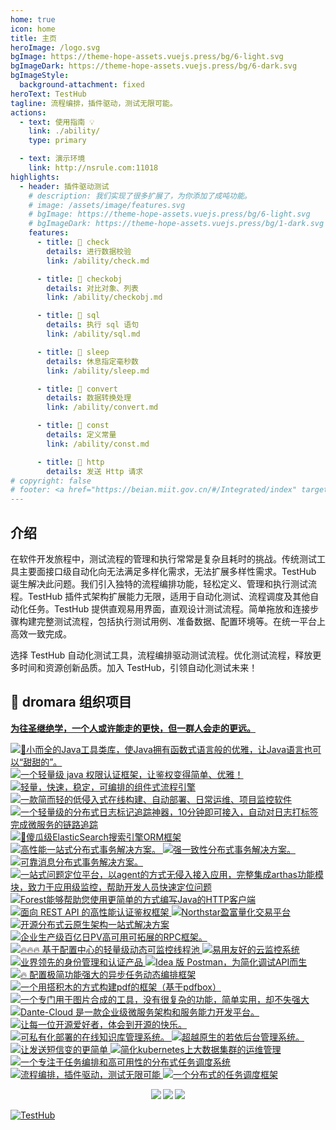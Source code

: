 ```yaml
---
home: true
icon: home
title: 主页
heroImage: /logo.svg
bgImage: https://theme-hope-assets.vuejs.press/bg/6-light.svg
bgImageDark: https://theme-hope-assets.vuejs.press/bg/6-dark.svg
bgImageStyle:
  background-attachment: fixed
heroText: TestHub
tagline: 流程编排，插件驱动，测试无限可能。
actions:
  - text: 使用指南 💡
    link: ./ability/
    type: primary

  - text: 演示环境
    link: http://nsrule.com:11018
highlights:
  - header: 插件驱动测试
    # description: 我们实现了很多扩展了，为你添加了成吨功能。
    # image: /assets/image/features.svg
    # bgImage: https://theme-hope-assets.vuejs.press/bg/6-light.svg
    # bgImageDark: https://theme-hope-assets.vuejs.press/bg/1-dark.svg
    features:
      - title: 🍎 check
        details: 进行数据校验
        link: /ability/check.md

      - title: 🍊 checkobj
        details: 对比对象、列表
        link: /ability/checkobj.md

      - title: 🍇 sql
        details: 执行 sql 语句
        link: /ability/sql.md

      - title: 🍉 sleep
        details: 休息指定毫秒数
        link: /ability/sleep.md

      - title: 🥭 convert
        details: 数据转换处理
        link: /ability/convert.md

      - title: 🍌 const
        details: 定义常量
        link: /ability/const.md

      - title: 🍒 http
        details: 发送 Http 请求
# copyright: false
# footer: <a href="https://beian.miit.gov.cn/#/Integrated/index" target="_blank">冀ICP备2023015071号</a> | Apache License 2.0 协议, 版权所有 © 2023 失败女神
---
```


## 介绍

在软件开发旅程中，测试流程的管理和执行常常是复杂且耗时的挑战。传统测试工具主要面接口级自动化向无法满足多样化需求，无法扩展多样性需求。TestHub 诞生解决此问题。我们引入独特的流程编排功能，轻松定义、管理和执行测试流程。TestHub 插件式架构扩展能力无限，适用于自动化测试、流程调度及其他自动化任务。TestHub 提供直观易用界面，直观设计测试流程。简单拖放和连接步骤构建完整测试流程，包括执行测试用例、准备数据、配置环境等。在统一平台上高效一致完成。

选择 TestHub 自动化测试工具，流程编排驱动测试流程。优化测试流程，释放更多时间和资源创新品质。加入 TestHub，引领自动化测试未来！

## 🤝 dromara 组织项目

<p id="dromtitle">
<b><a href="https://dromara.org/zh/projects/" target="_blank">为往圣继绝学，一个人或许能走的更快，但一群人会走的更远。</a></b>
</p>

<p >
<a class="friends-item" href="https://hutool.cn/" target="_blank" title="🍬小而全的Java工具类库，使Java拥有函数式语言般的优雅，让Java语言也可以“甜甜的">
	<img class="no-zoom friends-item-img hover-alt" :src="$withBase('/images/friends/link/hutool2.png')" alt="🍬小而全的Java工具类库，使Java拥有函数式语言般的优雅，让Java语言也可以“甜甜的”。">
</a>
<a class="friends-item" href="https://sa-token.cc/" target="_blank" title="一个轻量级 java 权限认证框架，让鉴权变得简单、优雅！">
	<img class="no-zoom friends-item-img hover-alt" :src="$withBase('/images/friends/link/sa-token.png')" alt="一个轻量级 java 权限认证框架，让鉴权变得简单、优雅！">
</a>
<a class="friends-item" href="https://liteflow.yomahub.com/" target="_blank" title="轻量，快速，稳定，可编排的组件式流程引擎">
	<img class="no-zoom friends-item-img hover-alt" :src="$withBase('/images/friends/link/liteflow2.png')" alt="轻量，快速，稳定，可编排的组件式流程引擎">
</a>
<a class="friends-item" href="https://jpom.top/" target="_blank" title="一款简而轻的低侵入式在线构建、自动部署、日常运维、项目监控软件">
	<img class="no-zoom friends-item-img hover-alt" :src="$withBase('/images/friends/link/jpom.png')" alt="一款简而轻的低侵入式在线构建、自动部署、日常运维、项目监控软件">
</a>
<a class="friends-item" href="https://gitee.com/dromara/TLog" target="_blank" title="一个轻量级的分布式日志标记追踪神器，10分钟即可接入，自动对日志打标签完成微服务的链路追踪">
	<img class="no-zoom friends-item-img hover-alt" :src="$withBase('/images/friends/link/tlog2.png')" alt="一个轻量级的分布式日志标记追踪神器，10分钟即可接入，自动对日志打标签完成微服务的链路追踪">
</a>
<a class="friends-item" href="https://easy-es.cn/" target="_blank" title="🚀傻瓜级ElasticSearch搜索引擎ORM框架">
	<img class="no-zoom friends-item-img hover-alt" :src="$withBase('/images/friends/link/easy-es2.png')" alt="🚀傻瓜级ElasticSearch搜索引擎ORM框架">
</a>
<a class="friends-item" href="https://gitee.com/dromara/hmily" target="_blank" title="高性能一站式分布式事务解决方案">
	<img class="no-zoom friends-item-img hover-alt" :src="$withBase('/images/friends/link/hmily.png')" alt="高性能一站式分布式事务解决方案。">
</a>
<a class="friends-item" href="https://gitee.com/dromara/Raincat" target="_blank" title="强一致性分布式事务解决方案">
	<img class="no-zoom friends-item-img hover-alt" :src="$withBase('/images/friends/link/raincat.png')" alt="强一致性分布式事务解决方案。">
</a>
<a class="friends-item" href="https://gitee.com/dromara/myth" target="_blank" title="可靠消息分布式事务解决方案">
	<img class="no-zoom friends-item-img hover-alt" :src="$withBase('/images/friends/link/myth.png')" alt="可靠消息分布式事务解决方案。">
</a>
<a class="friends-item" href="https://cubic.jiagoujishu.com/" target="_blank" title="一站式问题定位平台，以agent的方式无侵入接入应用，完整集成arthas功能模块，致力于应用级监控，帮助开发人员快速定位问题">
	<img class="no-zoom friends-item-img hover-alt" :src="$withBase('/images/friends/link/cubic.png')" alt="一站式问题定位平台，以agent的方式无侵入接入应用，完整集成arthas功能模块，致力于应用级监控，帮助开发人员快速定位问题">
</a>
<a class="friends-item" href="http://forest.dtflyx.com/" target="_blank" title="Forest能够帮助您使用更简单的方式编写Java的HTTP客户端">
	<img class="no-zoom friends-item-img hover-alt" :src="$withBase('/images/friends/link/forest-logo.png')" alt="Forest能够帮助您使用更简单的方式编写Java的HTTP客户端" nf>
</a>
<a class="friends-item" href="https://su.usthe.com/" target="_blank" title="面向 REST API 的高性能认证鉴权框架">
	<img class="no-zoom friends-item-img hover-alt" :src="$withBase('/images/friends/link/sureness.png')" alt="面向 REST API 的高性能认证鉴权框架">
</a>
<a class="friends-item" href="https://gitee.com/dromara/northstar" target="_blank" title="Northstar盈富量化交易平台">
	<img class="no-zoom friends-item-img hover-alt" :src="$withBase('/images/friends/link/northstar_logo.png')" alt="Northstar盈富量化交易平台">
</a>
<a class="friends-item" href="https://www.jeesuite.com/" target="_blank" title="开源分布式云原生架构一站式解决方案">
	<img class="no-zoom friends-item-img hover-alt" :src="$withBase('/images/friends/link/mendmix.png')" alt="开源分布式云原生架构一站式解决方案">
</a>
<a class="friends-item" href="https://www.x-easypdf.cn" target="_blank" title="企业生产级百亿日PV高可用可拓展的RPC框架">
	<img class="no-zoom friends-item-img hover-alt" :src="$withBase('/images/friends/link/koalas-rpc2.png')" alt="企业生产级百亿日PV高可用可拓展的RPC框架。">
</a>
<a class="friends-item" href="https://dynamictp.cn/" target="_blank" title="🔥🔥🔥 基于配置中心的轻量级动态可监控线程池">
	<img class="no-zoom friends-item-img hover-alt" :src="$withBase('/images/friends/link/dynamic-tp.png')" alt="🔥🔥🔥 基于配置中心的轻量级动态可监控线程池">
</a>
<a class="friends-item" href="https://hertzbeat.com/" target="_blank" title="易用友好的云监控系统">
	<img class="no-zoom friends-item-img hover-alt" :src="$withBase('/images/friends/link/hertzbeat-logo.png')" alt="易用友好的云监控系统">
</a>
<a class="friends-item" href="https://maxkey.top/" target="_blank" title="业界领先的身份管理和认证产品">
	<img class="no-zoom friends-item-img hover-alt" :src="$withBase('/images/friends/link/maxkey3.png')" alt="业界领先的身份管理和认证产品">
</a>
<a class="friends-item" href="https://plugins.sheng90.wang/fast-request/" target="_blank" title="Idea 版 Postman，为简化调试API而生">
	<img class="no-zoom friends-item-img hover-alt" :src="$withBase('/images/friends/link/fast-request.gif')" alt="Idea 版 Postman，为简化调试API而生">
</a>
<a class="friends-item" href="https://async.sizegang.cn/" target="_blank" title="🔥 配置极简功能强大的异步任务动态编排框架">
	<img class="no-zoom friends-item-img hover-alt" :src="$withBase('/images/friends/link/gobrsasync-logo.png')" alt="🔥 配置极简功能强大的异步任务动态编排框架">
</a>
<a class="friends-item" href="https://www.x-easypdf.cn" target="_blank" title="一个用搭积木的方式构建pdf的框架（基于pdfbox）">
	<img class="no-zoom friends-item-img hover-alt" :src="$withBase('/images/friends/link/xeasypdf-logo.png')" alt="一个用搭积木的方式构建pdf的框架（基于pdfbox）">
</a>
<a class="friends-item" href="http://dromara.gitee.io/image-combiner" target="_blank" title="一个专门用于图片合成的工具，没有很复杂的功能，简单实用，却不失强大">
	<img class="no-zoom friends-item-img hover-alt" :src="$withBase('/images/friends/link/imagecombiner-logo.png')" alt="一个专门用于图片合成的工具，没有很复杂的功能，简单实用，却不失强大">
</a>
<a class="friends-item" href="https://www.herodotus.cn/" target="_blank" title="Dante-Cloud 是一款企业级微服务架构和服务能力开发平台。">
	<img class="no-zoom friends-item-img hover-alt" :src="$withBase('/images/friends/link/dantecloud-logo.png')" alt="Dante-Cloud 是一款企业级微服务架构和服务能力开发平台。">
</a>
<a class="friends-item" href="https://gitee.com/dromara/go-view" target="_blank" title="让每一位开源爱好者，体会到开源的快乐。">
	<img class="no-zoom friends-item-img hover-alt" :src="$withBase('/images/friends/link/goview-logo.png')" alt="让每一位开源爱好者，体会到开源的快乐。">
</a>
<a class="friends-item" href="http://doc.zyplayer.com/doc-wiki#/integrate/zyplayer-doc" target="_blank" title="可私有化部署的在线知识库管理系统">
	<img class="no-zoom friends-item-img hover-alt" :src="$withBase('/images/friends/link/wiki-logo.png')" alt="可私有化部署的在线知识库管理系统。">
</a>
<a class="friends-item" href="https://gitee.com/dromara/RuoYi-Vue-Plus" target="_blank" title="超越原生的若依后台管理系统">
	<img class="no-zoom friends-item-img hover-alt" :src="$withBase('/images/friends/link/ruoyi-plus.png')" alt="超越原生的若依后台管理系统。">
</a>
<a class="friends-item" href="https://wind.kim/" target="_blank" title="让发送短信变的更简单">
	<img class="no-zoom friends-item-img hover-alt" :src="$withBase('/images/friends/link/sms4j.png')" alt="让发送短信变的更简单">
</a>
<a class="friends-item" href="https://cloudeon.top/" target="_blank" title="简化kubernetes上大数据集群的运维管理">
	<img class="no-zoom friends-item-img hover-alt" :src="$withBase('/images/friends/link/cloudeon.png')" alt="简化kubernetes上大数据集群的运维管理">
</a>
<a class="friends-item" href="https://github.com/dromara/hodor" target="_blank" title="一个专注于任务编排和高可用性的分布式任务调度系统">
	<img class="no-zoom friends-item-img hover-alt" :src="$withBase('/images/friends/link/hodor.png')" alt="一个专注于任务编排和高可用性的分布式任务调度系统">
</a>
<a class="friends-item" href="http://nsrule.com/" target="_blank" title="流程编排，插件驱动，测试无限可能">
	<img class="no-zoom friends-item-img hover-alt" :src="$withBase('/images/friends/link/test-hub-heng.png')" alt="流程编排，插件驱动，测试无限可能">
</a>
<a class="friends-item" href="https://gitee.com/dromara/disjob" target="_blank" title="一个分布式的任务调度框架">
	<img class="no-zoom friends-item-img hover-alt" :src="$withBase('/images/friends/link/Disjob.png')" alt="一个分布式的任务调度框架">
</a>

</p>

<h4 align="center" style="margin: 0 0 0; font-weight: bold;">
<a align="center" target="_blank"  href="https://gitee.com/failedgoddess/test-hub/stargazers"><img src="https://gitee.com/failedgoddess/test-hub/badge/star.svg?theme=gvp"></a>
<a align="center" target="_blank"  href="https://gitee.com/failedgoddess/test-hub/blob/master/LICENSE"><img src="https://img.shields.io/badge/license-Apache--2.0-green"></a>
<a align="center"  target="_blank" href="https://gitee.com/failedgoddess/test-hub"><img src="https://img.shields.io/badge/version-v1.0.0-blue"></a>
</h4>

[![TestHub](https://gitee.com/failedgoddess/TestHub/widgets/widget_card.svg?colors=4183c4,ffffff,ffffff,e3e9ed,666666,9b9b9b)](https://gitee.com/failedgoddess/TestHub)
